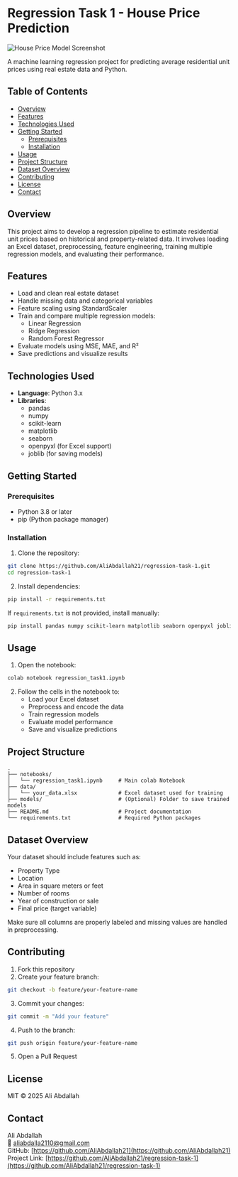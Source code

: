 # Regression Task 1 - House Price Prediction

![House Price Model Screenshot](https://via.placeholder.com/800x400?text=House+Price+Prediction+Model)

A machine learning regression project for predicting average residential unit prices using real estate data and Python.

## Table of Contents
- [Overview](#overview)
- [Features](#features)
- [Technologies Used](#technologies-used)
- [Getting Started](#getting-started)
  - [Prerequisites](#prerequisites)
  - [Installation](#installation)
- [Usage](#usage)
- [Project Structure](#project-structure)
- [Dataset Overview](#dataset-overview)
- [Contributing](#contributing)
- [License](#license)
- [Contact](#contact)

## Overview
This project aims to develop a regression pipeline to estimate residential unit prices based on historical and property-related data. It involves loading an Excel dataset, preprocessing, feature engineering, training multiple regression models, and evaluating their performance.

## Features
- Load and clean real estate dataset
- Handle missing data and categorical variables
- Feature scaling using StandardScaler
- Train and compare multiple regression models:
  - Linear Regression
  - Ridge Regression
  - Random Forest Regressor
- Evaluate models using MSE, MAE, and R²
- Save predictions and visualize results

## Technologies Used
- **Language**: Python 3.x
- **Libraries**:
  - pandas
  - numpy
  - scikit-learn
  - matplotlib
  - seaborn
  - openpyxl (for Excel support)
  - joblib (for saving models)

## Getting Started

### Prerequisites
- Python 3.8 or later
- pip (Python package manager)

### Installation

1. Clone the repository:
```bash
git clone https://github.com/AliAbdallah21/regression-task-1.git
cd regression-task-1
```

2. Install dependencies:
```bash
pip install -r requirements.txt
```

If `requirements.txt` is not provided, install manually:
```bash
pip install pandas numpy scikit-learn matplotlib seaborn openpyxl joblib
```

## Usage

1. Open the notebook:
```bash
colab notebook regression_task1.ipynb
```

2. Follow the cells in the notebook to:
   - Load your Excel dataset
   - Preprocess and encode the data
   - Train regression models
   - Evaluate model performance
   - Save and visualize predictions

## Project Structure
```
.
├── notebooks/
│   └── regression_task1.ipynb     # Main colab Notebook
├── data/
│   └── your_data.xlsx             # Excel dataset used for training
├── models/                        # (Optional) Folder to save trained models
├── README.md                      # Project documentation
└── requirements.txt               # Required Python packages
```


## Dataset Overview
Your dataset should include features such as:
- Property Type
- Location
- Area in square meters or feet
- Number of rooms
- Year of construction or sale
- Final price (target variable)

Make sure all columns are properly labeled and missing values are handled in preprocessing.

## Contributing

1. Fork this repository
2. Create your feature branch:
```bash
git checkout -b feature/your-feature-name
```
3. Commit your changes:
```bash
git commit -m "Add your feature"
```
4. Push to the branch:
```bash
git push origin feature/your-feature-name
```
5. Open a Pull Request

## License
MIT © 2025 Ali Abdallah

## Contact
Ali Abdallah  
📧 aliabdalla2110@gmail.com  
GitHub: [https://github.com/AliAbdallah21](https://github.com/AliAbdallah21)  
Project Link: [https://github.com/AliAbdallah21/regression-task-1](https://github.com/AliAbdallah21/regression-task-1)
